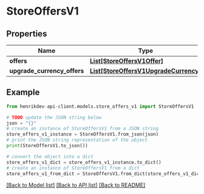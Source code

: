 # StoreOffersV1


## Properties

Name | Type | Description | Notes
------------ | ------------- | ------------- | -------------
**offers** | [**List[StoreOffersV1Offer]**](StoreOffersV1Offer.md) |  | 
**upgrade_currency_offers** | [**List[StoreOffersV1UpgradeCurrency]**](StoreOffersV1UpgradeCurrency.md) |  | 

## Example

```python
from henrikdev-api-client.models.store_offers_v1 import StoreOffersV1

# TODO update the JSON string below
json = "{}"
# create an instance of StoreOffersV1 from a JSON string
store_offers_v1_instance = StoreOffersV1.from_json(json)
# print the JSON string representation of the object
print(StoreOffersV1.to_json())

# convert the object into a dict
store_offers_v1_dict = store_offers_v1_instance.to_dict()
# create an instance of StoreOffersV1 from a dict
store_offers_v1_from_dict = StoreOffersV1.from_dict(store_offers_v1_dict)
```
[[Back to Model list]](../README.md#documentation-for-models) [[Back to API list]](../README.md#documentation-for-api-endpoints) [[Back to README]](../README.md)


